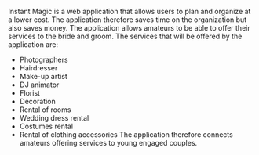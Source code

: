 Instant Magic is a web application that allows users to plan and organize at a lower cost. The application therefore saves time on the organization but also saves money. The application allows amateurs to be able to offer their services to the bride and groom. The services that will be offered by the application are:
- Photographers
- Hairdresser
- Make-up artist
- DJ animator
- Florist
- Decoration
- Rental of rooms
- Wedding dress rental
- Costumes rental
- Rental of clothing accessories
The application therefore connects amateurs offering services to young engaged couples.
